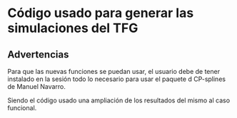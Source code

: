 # Código usado para generar las simulaciones del TFG 

## Advertencias

Para que las nuevas funciones se puedan usar, el usuario debe de tener instalado en la sesión todo lo necesario para usar el paquete d CP-splines de Manuel Navarro.

Siendo el código usado una ampliación de los resultados del mismo al caso funcional.
